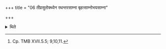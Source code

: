 +++
title = "06 तीव्रसुतोक्थ्येन रथन्तरसाम्ना बृहत्साम्नोभयसाम्ना"

+++

<details><summary>थिते</summary>

6. (The Adhvaryu) should cause a sacrificer who is diseased or desirous of food, or desirous of progeny or desirous of cattle or one who has come down from prosperity, to perform the sacrifice Tīvrasut as an Ukthya, the first Pr̥ṣṭhastotra of which is sung in the manner of the Br̥hat-sāman or Rathantara sāman or both these sāmans.[^1]  

[^1]: Cp. TMB XVII.5.5; 9,10,11.  
</details>
